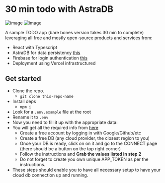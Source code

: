 # 30 min todo with AstraDB

![image](https://user-images.githubusercontent.com/18291038/129376722-74a53ff3-945f-41e8-bcd9-b9595fbe0088.png)
![image](https://user-images.githubusercontent.com/18291038/129377140-96063519-5e40-498a-924f-e122cdd525d9.png)

A sample TODO app (bare bones version takes 30 min to complete) leveraging all free and mostly open-source products and services from:

- React with Typescript
- AstraDB for data persistency [this](https://www.datastax.com/brand-resources)
- Firebase for login authentication [this](https://firebase.google.com/brand-guidelines)
- Deployment using Vercel infrastructured

## Get started

- Clone the repo.
  - `git clone this-repo-name`
- Install deps
  - `npm i`
- Look for a `.env.example` file at the root
- Rename it to `.env`
- Now you need to fill it up with the appropriate data:
- You will get all the required info from [here](https://astra.datastax.com)
  - Create a free account by logging in with Google/Github/etc
  - Create a free DB (any cloud provider, the closest region to you)
  - Once your DB is ready, click on on it and go to the CONNECT page (there should be a button on the top right corner)
  - Follow the instructions and **Grab the values listed in step 2**
  - Do not forget to create you own unique APP_TOKEN as per the instructions.
- These steps should enable you to have all necessary setup to have your cloud db connection up and running.
